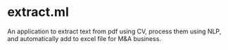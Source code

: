 # extract.ml
An application to extract text from pdf using CV, process them using NLP, and automatically add to excel file for M&amp;A business.
